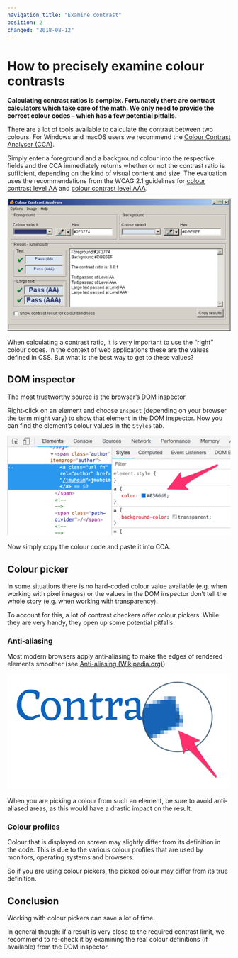 ```yaml
---
navigation_title: "Examine contrast"
position: 2
changed: "2018-08-12"
---
```


# How to precisely examine colour contrasts

**Calculating contrast ratios is complex. Fortunately there are contrast calculators which take care of the math. We only need to provide the correct colour codes – which has a few potential pitfalls.**

There are a lot of tools available to calculate the contrast between two colours. For Windows and macOS users we recommend the [Colour Contrast Analyser (CCA)](/setup/helper-tools/colour-contrast-analyser/).

Simply enter a foreground and a background colour into the respective fields and the CCA immediately returns whether or not the contrast ratio is sufficient, depending on the kind of visual content and size. The evaluation uses the recommendations from the WCAG 2.1 guidelines for [colour contrast level AA](https://www.w3.org/TR/WCAG21/#contrast-minimum) and [colour contrast level AAA](https://www.w3.org/TR/WCAG21/#contrast-enhanced).

![Colour Contrast Analyser window](_media/colour-contrast-analyser-window.png)

When calculating a contrast ratio, it is very important to use the “right” colour codes. In the context of web applications these are the values defined in CSS. But what is the best way to get to these values?

## DOM inspector

The most trustworthy source is the browser’s DOM inspector.

Right-click on an element and choose `Inspect` (depending on your browser the term might vary) to show that element in the DOM inspector. Now you can find the element’s colour values in the `Styles` tab.

![Displaying an element’s colour definition in the DOM inspector](_media/dom-inspector.png)

Now simply copy the colour code and paste it into CCA.

## Colour picker

In some situations there is no hard-coded colour value available (e.g. when working with pixel images) or the values in the DOM inspector don’t tell the whole story (e.g. when working with transparency).

To account for this, a lot of contrast checkers offer colour pickers. While they are very handy, they open up some potential pitfalls.

### Anti-aliasing

Most modern browsers apply anti-aliasing to make the edges of rendered elements smoother (see [Anti-aliasing (Wikipedia.org)](https://en.wikipedia.org/wiki/Spatial_anti-aliasing))

![An anti-aliased text](_media/anti-alias.png)

When you are picking a colour from such an element, be sure to avoid anti-aliased areas, as this would have a drastic impact on the result.

### Colour profiles

Colour that is displayed on screen may slightly differ from its definition in the code. This is due to the various colour profiles that are used by monitors, operating systems and browsers.

So if you are using colour pickers, the picked colour may differ from its true definition.

## Conclusion

Working with colour pickers can save a lot of time.

In general though: if a result is very close to the required contrast limit, we recommend to re-check it by examining the real colour definitions (if available) from the DOM inspector.
